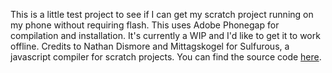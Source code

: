 This is a little test project to see if I can get my scratch project running on my phone without requiring flash.
This uses Adobe Phonegap for compilation and installation. 
It's currently a WIP and I'd like to get it to work offline. Credits to Nathan Dismore and Mittagskogel for Sulfurous, a javascript compiler for scratch projects. You can find the source code [here](https://github.com/Mittagskogel/Sulfurous).
